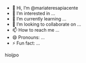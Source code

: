 - 👋 Hi, I’m @mariateresapiacente
- 👀 I’m interested in ...
- 🌱 I’m currently learning ...
- 💞️ I’m looking to collaborate on ...
- 📫 How to reach me ...
- 😄 Pronouns: ...
- ⚡ Fun fact: ...

hioijpo

<!---
mariateresapiacente/mariateresapiacente is a ✨ special ✨ repository because its `README.md` (this file) appears on your GitHub profile.
You can click the Preview link to take a look at your changes.
--->
